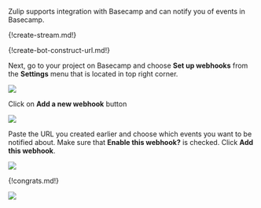 Zulip supports integration with Basecamp and can notify you of
events in Basecamp.

{!create-stream.md!}

{!create-bot-construct-url.md!}

Next, go to your project on Basecamp and choose **Set up webhooks**
from the **Settings** menu that is located in top right corner.

![](/static/images/integrations/basecamp/001.png)

Click on **Add a new webhook** button

![](/static/images/integrations/basecamp/002.png)

Paste the URL you created earlier and choose which events you want
to be notified about. Make sure that **Enable this webhook?** is
checked. Click **Add this webhook**.

![](/static/images/integrations/basecamp/003.png)

{!congrats.md!}

![](/static/images/integrations/basecamp/004.png)
